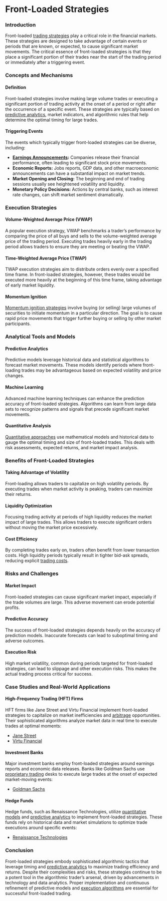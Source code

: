 # Front-Loaded Strategies

### Introduction
Front-loaded [trading strategies](../t/trading_strategies.md) play a critical role in the financial markets. These strategies are designed to take advantage of certain events or periods that are known, or expected, to cause significant market movements. The critical essence of front-loaded strategies is that they place a significant portion of their trades near the start of the trading period or immediately after a triggering event.

### Concepts and Mechanisms

#### Definition
Front-loaded strategies involve making large volume trades or executing a significant portion of trading activity at the onset of a period or right after the occurrence of a specific event. These strategies are typically based on [predictive analytics](../p/predictive_analytics.md), market indicators, and algorithmic rules that help determine the optimal timing for large trades.

#### Triggering Events
The events which typically trigger front-loaded strategies can be diverse, including:

- **[Earnings Announcements](../e/earnings_announcements.md):** Companies release their financial performance, often leading to significant stock price movements.
- **Economic Reports:** Jobs reports, GDP data, and other macroeconomic announcements can have a substantial impact on market trends.
- **Market Opening and Closing:** The beginning and end of trading sessions usually see heightened volatility and liquidity.
- **Monetary Policy Decisions:** Actions by central banks, such as interest rate changes, can shift market sentiment dramatically.

### Execution Strategies

#### Volume-Weighted Average Price (VWAP)
A popular execution strategy, VWAP benchmarks a trader’s performance by comparing the price of all buys and sells to the volume-weighted average price of the trading period. Executing trades heavily early in the trading period allows traders to ensure they are meeting or beating the VWAP.

#### Time-Weighted Average Price (TWAP)
TWAP execution strategies aim to distribute orders evenly over a specified time frame. In front-loaded strategies, however, these trades would be executed more heavily at the beginning of this time frame, taking advantage of early market liquidity.

#### Momentum Ignition
[Momentum ignition strategies](../m/momentum_ignition_strategies.md) involve buying (or selling) large volumes of securities to initiate momentum in a particular direction. The goal is to cause rapid price movements that trigger further buying or selling by other market participants.

### Analytical Tools and Models

#### Predictive Analytics
Predictive models leverage historical data and statistical algorithms to forecast market movements. These models identify periods where front-loading trades may be advantageous based on expected volatility and price changes.

#### Machine Learning
Advanced machine learning techniques can enhance the prediction accuracy of front-loaded strategies. Algorithms can learn from large data sets to recognize patterns and signals that precede significant market movements.

#### Quantitative Analysis
[Quantitative approaches](../q/quantitative_approaches.md) use mathematical models and historical data to gauge the optimal timing and size of front-loaded trades. This deals with risk assessments, expected returns, and market impact analysis.

### Benefits of Front-Loaded Strategies

#### Taking Advantage of Volatility
Front-loading allows traders to capitalize on high volatility periods. By executing trades when market activity is peaking, traders can maximize their returns.

#### Liquidity Optimization
Focusing trading activity at periods of high liquidity reduces the market impact of large trades. This allows traders to execute significant orders without moving the market price excessively.

#### Cost Efficiency
By completing trades early on, traders often benefit from lower transaction costs. High liquidity periods typically result in tighter bid-ask spreads, reducing explicit [trading costs](../t/trading_costs.md).

### Risks and Challenges

#### Market Impact
Front-loaded strategies can cause significant market impact, especially if the trade volumes are large. This adverse movement can erode potential profits.

#### Predictive Accuracy
The success of front-loaded strategies depends heavily on the accuracy of prediction models. Inaccurate forecasts can lead to suboptimal timing and adverse outcomes.

#### Execution Risk
High market volatility, common during periods targeted for front-loaded strategies, can lead to slippage and other execution risks. This makes the actual trading process critical for success.

### Case Studies and Real-World Applications

#### High-Frequency Trading (HFT) Firms
HFT firms like Jane Street and Virtu Financial implement front-loaded strategies to capitalize on market inefficiencies and [arbitrage](../a/arbitrage.md) opportunities. Their sophisticated algorithms analyze market data in real time to execute trades at optimal moments:
- [Jane Street](https://www.janestreet.com/)
- [Virtu Financial](https://www.virtu.com/)

#### Investment Banks
Major investment banks employ front-loaded strategies around earnings reports and economic data releases. Banks like Goldman Sachs use [proprietary trading](../p/proprietary_trading.md) desks to execute large trades at the onset of expected market-moving events:
- [Goldman Sachs](https://www.goldmansachs.com/)

#### Hedge Funds
Hedge funds, such as Renaissance Technologies, utilize [quantitative models](../q/quantitative_models.md) and [predictive analytics](../p/predictive_analytics.md) to implement front-loaded strategies. These funds rely on historical data and market simulations to optimize trade executions around specific events:
- [Renaissance Technologies](https://www.rentec.com/)

### Conclusion

Front-loaded strategies embody sophisticated algorithmic tactics that leverage timing and [predictive analytics](../p/predictive_analytics.md) to maximize trading efficiency and returns. Despite their complexities and risks, these strategies continue to be a potent tool in the algorithmic trader’s arsenal, driven by advancements in technology and data analytics. Proper implementation and continuous refinement of predictive models and [execution algorithms](../e/execution_algorithms.md) are essential for successful front-loaded trading.
